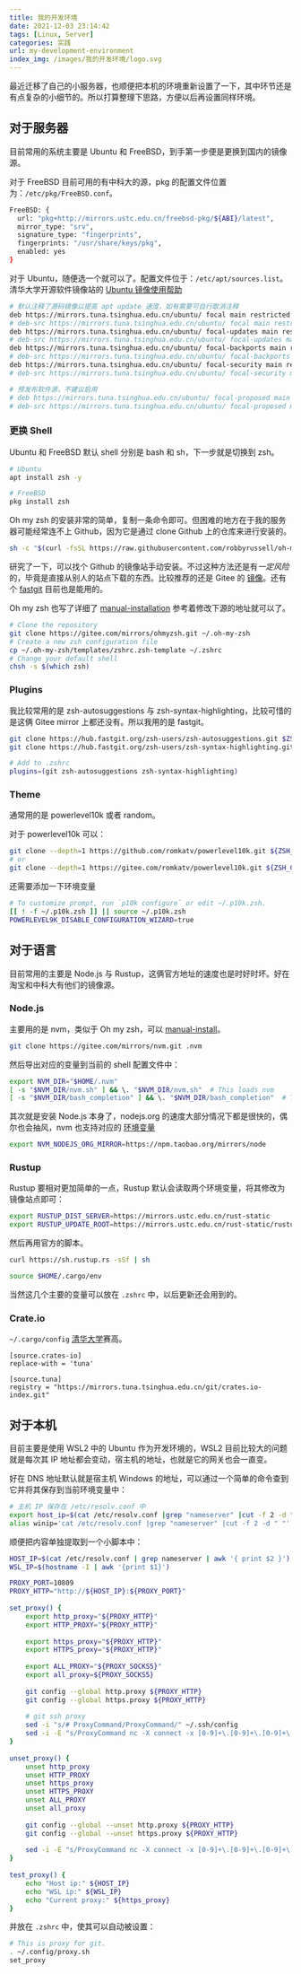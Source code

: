 ```yaml
---
title: 我的开发环境
date: 2021-12-03 23:14:42
tags: [Linux, Server]
categories: 实践
url: my-development-environment
index_img: /images/我的开发环境/logo.svg
---
```


最近迁移了自己的小服务器，也顺便把本机的环境重新设置了一下，其中环节还是有点复杂的小细节的。所以打算整理下思路，方便以后再设置同样环境。

## 对于服务器

目前常用的系统主要是 Ubuntu 和 FreeBSD，到手第一步便是更换到国内的镜像源。

对于 FreeBSD 目前可用的有中科大的源，pkg 的配置文件位置为：`/etc/pkg/FreeBSD.conf`。

```bash
FreeBSD: {
  url: "pkg+http://mirrors.ustc.edu.cn/freebsd-pkg/${ABI}/latest",
  mirror_type: "srv",
  signature_type: "fingerprints",
  fingerprints: "/usr/share/keys/pkg",
  enabled: yes
}
```

对于 Ubuntu，随便选一个就可以了。配置文件位于：`/etc/apt/sources.list`。清华大学开源软件镜像站的 [Ubuntu 镜像使用帮助](https://mirrors.tuna.tsinghua.edu.cn/help/ubuntu/)


```bash
# 默认注释了源码镜像以提高 apt update 速度，如有需要可自行取消注释
deb https://mirrors.tuna.tsinghua.edu.cn/ubuntu/ focal main restricted universe multiverse
# deb-src https://mirrors.tuna.tsinghua.edu.cn/ubuntu/ focal main restricted universe multiverse
deb https://mirrors.tuna.tsinghua.edu.cn/ubuntu/ focal-updates main restricted universe multiverse
# deb-src https://mirrors.tuna.tsinghua.edu.cn/ubuntu/ focal-updates main restricted universe multiverse
deb https://mirrors.tuna.tsinghua.edu.cn/ubuntu/ focal-backports main restricted universe multiverse
# deb-src https://mirrors.tuna.tsinghua.edu.cn/ubuntu/ focal-backports main restricted universe multiverse
deb https://mirrors.tuna.tsinghua.edu.cn/ubuntu/ focal-security main restricted universe multiverse
# deb-src https://mirrors.tuna.tsinghua.edu.cn/ubuntu/ focal-security main restricted universe multiverse

# 预发布软件源，不建议启用
# deb https://mirrors.tuna.tsinghua.edu.cn/ubuntu/ focal-proposed main restricted universe multiverse
# deb-src https://mirrors.tuna.tsinghua.edu.cn/ubuntu/ focal-proposed main restricted universe multiverse
```

### 更换 Shell

Ubuntu 和 FreeBSD 默认 shell 分别是 bash 和 sh，下一步就是切换到 zsh。

```bash
# Ubuntu
apt install zsh -y

# FreeBSD
pkg install zsh
```

Oh my zsh 的安装非常的简单，复制一条命令即可。但困难的地方在于我的服务器可能经常连不上 Github，因为它是通过 clone Github 上的仓库来进行安装的。

```bash
sh -c "$(curl -fsSL https://raw.githubusercontent.com/robbyrussell/oh-my-zsh/master/tools/install.sh)"
```

研究了一下，可以找个 Github 的镜像站手动安装。不过这种方法还是有*一定风险*的，毕竟是直接从别人的站点下载的东西。比较推荐的还是 Gitee 的 [镜像](https://gitee.com/mirrors)。还有个 [fastgit](https://hub.fastgit.org/) 目前也是能用的。

Oh my zsh 也写了详细了 [manual-installation](https://github.com/ohmyzsh/ohmyzsh#manual-installation) 参考着修改下源的地址就可以了。

```bash
# Clone the repository
git clone https://gitee.com/mirrors/ohmyzsh.git ~/.oh-my-zsh
# Create a new zsh configuration file
cp ~/.oh-my-zsh/templates/zshrc.zsh-template ~/.zshrc
# Change your default shell
chsh -s $(which zsh)
```

### Plugins

我比较常用的是 zsh-autosuggestions 与 zsh-syntax-highlighting，比较可惜的是这俩 Gitee mirror 上都还没有。所以我用的是 fastgit。

```bash
git clone https://hub.fastgit.org/zsh-users/zsh-autosuggestions.git $ZSH_CUSTOM/plugins/zsh-autosuggestions
git clone https://hub.fastgit.org/zsh-users/zsh-syntax-highlighting.git $ZSH_CUSTOM/plugins/zsh-syntax-highlighting

# Add to .zshrc
plugins=(git zsh-autosuggestions zsh-syntax-highlighting)
```

### Theme

通常用的是 powerlevel10k 或者 random。

对于 powerlevel10k 可以：

```bash
git clone --depth=1 https://github.com/romkatv/powerlevel10k.git ${ZSH_CUSTOM:-$HOME/.oh-my-zsh/custom}/themes/powerlevel10k
# or
git clone --depth=1 https://gitee.com/romkatv/powerlevel10k.git ${ZSH_CUSTOM:-$HOME/.oh-my-zsh/custom}/themes/powerlevel10k
```

还需要添加一下环境变量

```bash
# To customize prompt, run `p10k configure` or edit ~/.p10k.zsh.
[[ ! -f ~/.p10k.zsh ]] || source ~/.p10k.zsh
POWERLEVEL9K_DISABLE_CONFIGURATION_WIZARD=true
```

## 对于语言

目前常用的主要是 Node.js 与 Rustup，这俩官方地址的速度也是时好时坏。好在淘宝和中科大有他们的镜像源。

### Node.js

主要用的是 nvm，类似于 Oh my zsh，可以 [manual-install](https://github.com/nvm-sh/nvm#git-install)。

```bash
git clone https://gitee.com/mirrors/nvm.git .nvm
```

然后导出对应的变量到当前的 shell 配置文件中：

```bash
export NVM_DIR="$HOME/.nvm"
[ -s "$NVM_DIR/nvm.sh" ] && \. "$NVM_DIR/nvm.sh"  # This loads nvm
[ -s "$NVM_DIR/bash_completion" ] && \. "$NVM_DIR/bash_completion"  # This loads nvm bash_completion
```

其次就是安装 Node.js 本身了，nodejs.org 的速度大部分情况下都是很快的，偶尔也会抽风，nvm 也支持对应的 [环境变量](https://github.com/nvm-sh/nvm#use-a-mirror-of-node-binaries)

```bash
export NVM_NODEJS_ORG_MIRROR=https://npm.taobao.org/mirrors/node
```

### Rustup

Rustup 要相对更加简单的一点，Rustup 默认会读取两个环境变量，将其修改为镜像站点即可：

```bash
export RUSTUP_DIST_SERVER=https://mirrors.ustc.edu.cn/rust-static
export RUSTUP_UPDATE_ROOT=https://mirrors.ustc.edu.cn/rust-static/rustup
```

然后再用官方的脚本。

```bash
curl https://sh.rustup.rs -sSf | sh

source $HOME/.cargo/env
```

当然这几个主要的变量可以放在 `.zshrc` 中，以后更新还会用到的。

### Crate.io

`~/.cargo/config` [清华大学](https://mirrors.tuna.tsinghua.edu.cn/help/crates.io-index.git/)赛高。

```
[source.crates-io]
replace-with = 'tuna'

[source.tuna]
registry = "https://mirrors.tuna.tsinghua.edu.cn/git/crates.io-index.git"
```

## 对于本机

目前主要是使用 WSL2 中的 Ubuntu 作为开发环境的，WSL2 目前比较大的问题就是每次其 IP 地址都会变动，宿主机的地址，也就是它的网关也会一直变。

好在 DNS 地址默认就是宿主机 Windows 的地址，可以通过一个简单的命令查到它并将其保存到当前环境变量中：

```bash
# 主机 IP 保存在 /etc/resolv.conf 中
export host_ip=$(cat /etc/resolv.conf |grep "nameserver" |cut -f 2 -d " ")
alias winip='cat /etc/resolv.conf |grep "nameserver" |cut -f 2 -d " "'
```

顺便把内容单独提取到一个小脚本中：

```bash
HOST_IP=$(cat /etc/resolv.conf | grep nameserver | awk '{ print $2 }')
WSL_IP=$(hostname -I | awk '{print $1}')

PROXY_PORT=10809
PROXY_HTTP="http://${HOST_IP}:${PROXY_PORT}"
 
set_proxy() {
    export http_proxy="${PROXY_HTTP}"
    export HTTP_PROXY="${PROXY_HTTP}"
 
    export https_proxy="${PROXY_HTTP}"
    export HTTPS_proxy="${PROXY_HTTP}"
 
    export ALL_PROXY="${PROXY_SOCKS5}"
    export all_proxy=${PROXY_SOCKS5}
 
    git config --global http.proxy ${PROXY_HTTP}
    git config --global https.proxy ${PROXY_HTTP}
 
    # git ssh proxy
    sed -i "s/# ProxyCommand/ProxyCommand/" ~/.ssh/config
    sed -i -E "s/ProxyCommand nc -X connect -x [0-9]+\.[0-9]+\.[0-9]+\.[0-9]+:[0-9]+ %h %p/ProxyCommand nc -X connect -x ${HOST_IP}:${PROXY_PORT} %h %p/" ~/.ssh/config
}
 
unset_proxy() {
    unset http_proxy
    unset HTTP_PROXY
    unset https_proxy
    unset HTTPS_PROXY
    unset ALL_PROXY
    unset all_proxy
 
    git config --global --unset http.proxy ${PROXY_HTTP}
    git config --global --unset https.proxy ${PROXY_HTTP}
 
    sed -i -E "s/ProxyCommand nc -X connect -x [0-9]+\.[0-9]+\.[0-9]+\.[0-9]+:[0-9]+ %h %p/# ProxyCommand nc -X connect -x 0.0.0.0:0 %h %p/" ~/.ssh/config
}
 
test_proxy() {
    echo "Host ip:" ${HOST_IP}
    echo "WSL ip:" ${WSL_IP}
    echo "Current proxy:" ${https_proxy}
}
```

并放在 `.zshrc` 中，使其可以自动被设置：

```bash
# This is proxy for git.
. ~/.config/proxy.sh
set_proxy
```